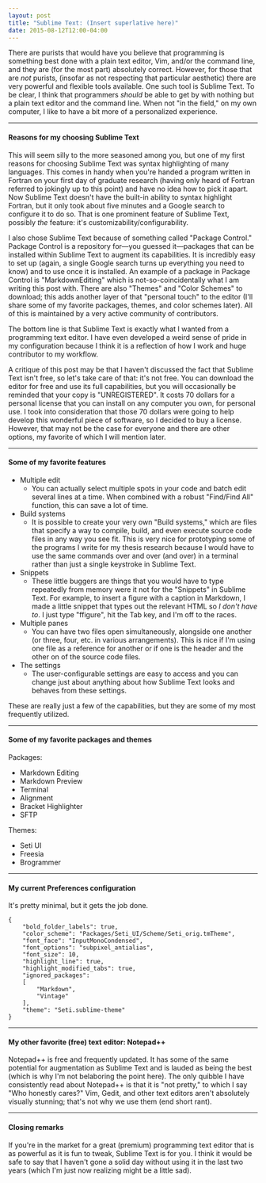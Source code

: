 ```yaml
---
layout: post
title: "Sublime Text: (Insert superlative here)"
date: 2015-08-12T12:00-04:00
---
```



There are purists that would have you believe that programming is something best done with a plain text editor, Vim, and/or the command line, and they are (for the most part) absolutely correct. However, for those that are *not* purists, (insofar as not respecting that particular aesthetic) there are very powerful and flexible tools available. One such tool is Sublime Text. To be clear, I think that programmers *should* be able to get by with nothing but a plain text editor and the command line. When not "in the field," on my own computer, I like to have a bit more of a personalized experience.


----
#### Reasons for my choosing Sublime Text

This will seem silly to the more seasoned among you, but one of my first reasons for choosing Sublime Text was syntax highlighting of many languages. This comes in handy when you're handed a program written in Fortran on your first day of graduate research (having only heard of Fortran referred to jokingly up to this point) and have no idea how to pick it apart. Now Sublime Text doesn't have the built-in ability to syntax highlight Fortran, but it only took about five minutes and a Google search to configure it to do so. That is one prominent feature of Sublime Text, possibly *the* feature: it's customizability/configurability.

I also chose Sublime Text because of something called "Package Control." Package Control is a repository for—you guessed it—packages that can be installed within Sublime Text to augment its capabilities. It is incredibly easy to set up (again, a single Google search turns up everything you need to know) and to use once it is installed. An example of a package in Package Control is "MarkdownEditing" which is not-so-coincidentally what I am writing this post with. There are also "Themes" and "Color Schemes" to download; this adds another layer of that "personal touch" to the editor (I'll share some of my favorite packages, themes, and color schemes later). All of this is maintained by a very active community of contributors.

The bottom line is that Sublime Text is exactly what I wanted from a programming text editor. I have even developed a weird sense of pride in my configuration because I think it is a reflection of how I work and huge contributor to my workflow.

A critique of this post may be that I haven't discussed the fact that Sublime Text isn't free, so let's take care of that: it's not free. You can download the editor for free and use its full capabilities, but you will occasionally be reminded that your copy is "UNREGISTERED". It costs 70 dollars for a personal license that you can install on any computer you own, for personal use. I took into consideration that those 70 dollars were going to help develop this wonderful piece of software, so I decided to buy a license. However, that may not be the case for everyone and there are other options, my favorite of which I will mention later.

----

#### Some of my favorite features

- Multiple edit
    + You can actually select multiple spots in your code and batch edit several lines at a time. When combined with a robust "Find/Find All" function, this can save a lot of time.
- Build systems
    + It is possible to create your very own "Build systems," which are files that specify a way to compile, build, and even execute source code files in any way you see fit. This is very nice for prototyping some of the programs I write for my thesis research because I would have to use the same commands over and over (and over) in a terminal rather than just a single keystroke in Sublime Text.
- Snippets
    + These little buggers are things that you would have to type repeatedly from memory were it not for the "Snippets" in Sublime Text. For example, to insert a figure with a caption in Markdown, I made a little snippet that types out the relevant HTML so *I don't have to*. I just type "ffigure", hit the Tab key, and I'm off to the races.
- Multiple panes
    + You can have two files open simultaneously, alongside one another (or three, four, etc. in various arrangements). This is nice if I'm using one file as a reference for another or if one is the header and the other on of the source code files.
- The settings
    + The user-configurable settings are easy to access and you can change just about anything about how Sublime Text looks and behaves from these settings.

These are really just a few of the capabilities, but they are some of my most frequently utilized.

----

#### Some of my favorite packages and themes

Packages:

- Markdown Editing
- Markdown Preview
- Terminal
- Alignment
- Bracket Highlighter
- SFTP

Themes:

- Seti UI
- Freesia
- Brogrammer

----

#### My current Preferences configuration

It's pretty minimal, but it gets the job done.

    {
        "bold_folder_labels": true,
        "color_scheme": "Packages/Seti_UI/Scheme/Seti_orig.tmTheme",
        "font_face": "InputMonoCondensed",
        "font_options": "subpixel_antialias",
        "font_size": 10,
        "highlight_line": true,
        "highlight_modified_tabs": true,
        "ignored_packages":
        [
            "Markdown",
            "Vintage"
        ],
        "theme": "Seti.sublime-theme"
    }

----

#### My other favorite (free) text editor: Notepad++

Notepad++ is free and frequently updated. It has some of the same potential for augmentation as Sublime Text and is lauded as being the best (which is why I'm not belaboring the point here). The only quibble I have consistently read about Notepad++ is that it is "not pretty," to which I say "Who honestly cares?" Vim, Gedit, and other text editors aren't absolutely visually stunning; that's not why we use them (end short rant).

----

#### Closing remarks

If you're in the market for a great (premium) programming text editor that is as powerful as it is fun to tweak, Sublime Text is for you. I think it would be safe to say that I haven't gone a solid day without using it in the last two years (which I'm just now realizing might be a little sad).
